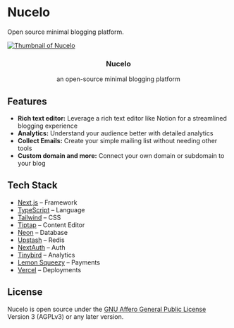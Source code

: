 # Nucelo

Open source minimal blogging platform.

<a href="https://nucelo.com" >
  <img alt="Thumbnail of Nucelo" src="https://nucelo.com/_static/og.png">
</a>

<h3  align="center">Nucelo</h3>
<p align="center">an open-source minimal blogging platform</p>

## Features

- **Rich text editor:** Leverage a rich text editor like Notion for a streamlined blogging experience
- **Analytics:** Understand your audience better with detailed analytics
- **Collect Emails:** Create your simple mailing list without needing other tools
- **Custom domain and more:** Connect your own domain or subdomain to your blog

## Tech Stack

- [Next.js](https://nextjs.org) – Framework
- [TypeScript](https://typescriptlang.org) – Language
- [Tailwind](https://tailwindcss.com) – CSS
- [Tiptap](https://tiptap.dev) – Content Editor
- [Neon](https://neon.tech) – Database
- [Upstash](https://upstash.com) – Redis
- [NextAuth](https://next-auth.js.org) – Auth
- [Tinybird](https://tinybird.com) – Analytics
- [Lemon Squeezy](https://lemonsqueezy.com) – Payments
- [Vercel](https://vercel.com) – Deployments

## License

Nucelo is open source under the [GNU Affero General Public License](https://github.com/themanafov/nucelo/blob/main/LICENSE) Version 3 (AGPLv3) or any later version.
